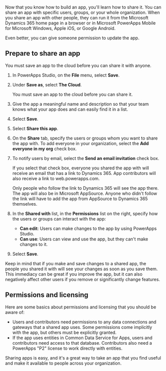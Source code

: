 Now that you know how to build an app, you'll learn how to share it. You can share an app with specific users, groups, or your whole organization. When you share an app with other people, they can run it from the Microsoft Dynamics 365 home page in a browser or in Microsoft PowerApps Mobile for Microsoft Windows, Apple iOS, or Google Android.

Even better, you can give someone permission to update the app.

## Prepare to share an app

You must save an app to the cloud before you can share it with anyone.

1. In PowerApps Studio, on the **File** menu, select **Save**.

1. Under **Save as**, select **The Cloud**.

    You must save an app to the cloud before you can share it.

1. Give the app a meaningful name and description so that your team knows what your app does and can easily find it in a list.

1. Select **Save**.

1. Select **Share this app**.

1. On the **Share** tab, specify the users or groups whom you want to share the app with. To add everyone in your organization, select the **Add everyone in my org** check box.

1. To notify users by email, select the **Send an email invitation** check box.

    If you select that check box, everyone you shared the app with will receive an email that has a link to Dynamics 365. App contributors will also receive a link to web.powerapps.com.

    Only people who follow the link to Dynamics 365 will see the app there. The app will also be in Microsoft AppSource. Anyone who didn't follow the link will have to add the app from AppSource to Dynamics 365 themselves.

1. In the **Shared with** list, in the **Permissions** list on the right, specify how the users or groups can interact with the app:

    - **Can edit**: Users can make changes to the app by using PowerApps Studio.
    - **Can use**: Users can view and use the app, but they can't make changes to it.

1. Select **Save**.

Keep in mind that if you make and save changes to a shared app, the people you shared it with will see your changes as soon as you save them. This immediacy can be great if you improve the app, but it can also negatively affect other users if you remove or significantly change features.

## Permissions and licensing

Here are some basics about permissions and licensing that you should be aware of:

- Users and contributors need permissions to any data connections and gateways that a shared app uses. Some permissions come implicitly with the app, but others must be explicitly granted.
- If the app uses entities in Common Data Service for Apps, users and contributors need access to that database. Contributors also need a PowerApps "P2" license to work directly with entities.

Sharing apps is easy, and it's a great way to take an app that you find useful and make it available to people across your organization.